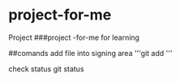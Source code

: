 # project-for-me
Project 
###project -for-me for learning

##comands
add file into signing area
'''git add <file name>'''

check status
git status
